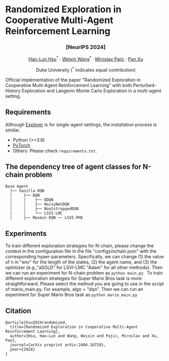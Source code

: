 # Randomized Exploration in Cooperative Multi-Agent Reinforcement Learning

### <p align="center">[NeurIPS 2024]</p>

<p align="center">
  <a href="https://hlhsu.github.io/">Hao-Lun Hsu</a><sup>*</sup> ·
  <a href="https://scholar.google.com/citations?user=WluAK5cAAAAJ&hl=zh-CN">Weixin Wang</a><sup>*</sup> ·
  <a href="https://hlhsu.github.io/](https://people.duke.edu/~mp275/">Miroslav Pajic</a> ·
  <a href="https://panxulab.github.io/">Pan Xu</a>
</p>
<p align="center">
Duke University (<sup>*</sup> indicates equal contribution)
</p>
Official implementation of the paper "Randomized Exploration in Cooperative Multi-Agent Reinforcement Learning" with both Perturbed-History Exploration and Langevin Monte Carlo Exploration in a multi-agent setting.

## Requirements

Although [Explorer](https://github.com/qlan3/Explorer/tree/master) is for single-agent settings, the installation process is similar.
- Python (>=3.6)
- [PyTorch](https://pytorch.org/)
- Others: Please check `requirements.txt`.

## The dependency tree of agent classes for N-chain problem

    Base Agent
      ├── Vanilla DQN
      |     ├── DQN
      |     |    ├── DDQN
      |     |    ├── NoisyNetDQN
      |     |    ├── BootstrappedDQN
      |     |    └── LSVI-LMC
      |     ├── Maxmin DQN ── LSVI-PHE
     
     




## Experiments

To train different exploration strategies for N-chain, please change the context in the configuration file in the file "configs/nchain.json" with the corresponding hyper-parameters. Specifically, we can change (1) the value of n in "env" for the length of the states, (2) the agent name, and (3) the optimizer (e.g.,"aSGLD" for LSVI-LMC "Adam" for all other methods).
Then we can run an experiment for N-chain problem as
```python main.py ```
To train different exploration strategies for Super Mario Bros task is more straightforward. Please select the method you are going to use in the script of mario_main.py. For example, algo = "dqn". Then we can run an experiment for Super Mario Bros task as 
```python mario_main.py ```



## Citation
```
@article{hsu2024randomized,
  title={Randomized Exploration in Cooperative Multi-Agent Reinforcement Learning},
  author={Hsu, Hao-Lun and Wang, Weixin and Pajic, Miroslav and Xu, Pan},
  journal={arXiv preprint arXiv:2404.10728},
  year={2024}
}
```
